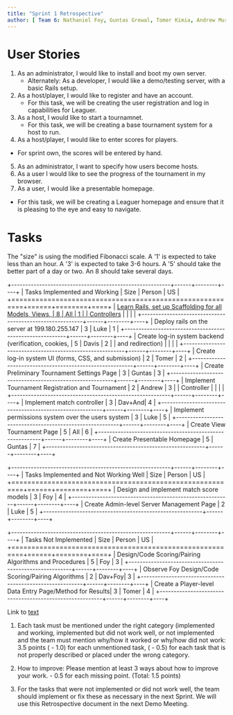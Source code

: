 ```yaml
---
title: "Sprint 1 Retrospective"
author: [ Team 6: Nathaniel Foy, Guntas Grewal, Tomer Kimia, Andrew Murrell, Luke Shumaker, Davis Webb ]
---
```


# User Stories

1) As an administrator, I would like to install and boot my own server.
   - Alternately: As a developer, I would like a demo/testing server,
     with a basic Rails setup.
2) As a host/player, I would like to register and have an account.
   - For this task, we will be creating the user registration and log
     in capabilities for Leaguer.
3) As a host, I would like to start a tournamnet.
   - For this task, we will be creating a base tournament system for a
     host to run.
4) As a host/player, I would like to enter scores for players.
  - For sprint own, the scores will be entered by hand.
5) As an administrator, I want to specify how users become hosts.
6) As a user I would like to see the progress of the tournament in my
   browser.
7) As a user, I would like a presentable homepage.
  - For this task, we will be creating a Leaguer homepage and ensure that it
    is pleasing to the eye and easy to navigate.


# Tasks

The "size" is using the modified Fibonacci scale.  A '1' is expected
to take less than an hour.  A '3' is expected to take 3-6 hours.  A
'5' should take the better part of a day or two.  An 8 should take
several days.

+---------------------------------------------------------+------+--------+----+
| Tasks Implemented and Working                           | Size | Person | US |
+=========================================================+======+========+====+
| [Learn Rails, set up Scaffolding for all Models, Views, |    8 | All    |  1 |
| Controllers](#1)                                        |      |        |    |
+---------------------------------------------------------+------+--------+----+
| Deploy rails on the server at 199.180.255.147           |    3 | Luke   |  1 |
+---------------------------------------------------------+------+--------+----+
| Create log-in system backend (verification, cookies,    |    5 | Davis  |  2 |
| and redirection)                                        |      |        |    |
+---------------------------------------------------------+------+--------+----+
| Create log-in system UI (forms, CSS, and submission)    |    2 | Tomer  |  2 |
+---------------------------------------------------------+------+--------+----+
| Create Preliminary Tournament Settings Page             |    3 | Guntas |  3 |
+---------------------------------------------------------+------+--------+----+
| Implement Tournament Registration and Tournament        |    2 | Andrew |  3 |
| Controller                                              |      |        |    |
+---------------------------------------------------------+------+--------+----+
| Implement match controller                              |    3 | Dav+And|  4 |
+---------------------------------------------------------+------+--------+----+
| Implement permissions system over the users system      |    3 | Luke   |  5 |
+---------------------------------------------------------+------+--------+----+
| Create View Tournament Page                             |    5 | All    |  6 |
+---------------------------------------------------------+------+--------+----+
| Create Presentable Homepage                             |    5 | Guntas |  7 |
+---------------------------------------------------------+------+--------+----+


+---------------------------------------------------------+------+--------+----+
| Tasks Implemented and Not Working Well                  | Size | Person | US |
+=========================================================+======+========+====+
| Design and implement match score models                 |    3 | Foy    |  4 |
+---------------------------------------------------------+------+--------+----+
| Create Admin-level Server Management Page               |    2 | Luke   |  5 |
+---------------------------------------------------------+------+--------+----+


+---------------------------------------------------------+------+--------+----+
| Tasks Not Implemented                                   | Size | Person | US |
+=========================================================+======+========+====+
| Design/Code Scoring/Pairing Algorithms and Procedures   |    5 | Foy    |  3 |
+---------------------------------------------------------+------+--------+----+
| Observe Foy Design/Code Scoring/Pairing Algorithms      |    2 | Dav+Foy|  3 |
+---------------------------------------------------------+------+--------+----+
| Create a Player-level Data Entry Page/Method for Results|    3 | Tomer  |  4 |
+---------------------------------------------------------+------+--------+----+

Link to [text](#target)

[label]: #target

[Learn Rails]: #1


1. Each task must be mentioned under the right category (implemented and working, implemented but did not work well, or not implemented and the team must mention why/how it worked or why/how did not work: 3.5 points
( - 1.0) for each unmentioned task, ( - 0.5) for each task that is not properly described or  placed under the wrong category. 

2.  How to improve: Please mention at least 3 ways  about  how to improve your work.  -  0.5 for each  missing point. (Total: 1.5 points)  

3.  For the tasks that were not implemented or did not work well, the  team  should implement or fix  these as necessary in the next Sprint. We will use this Retrospective document in the next Demo  Meeting.
